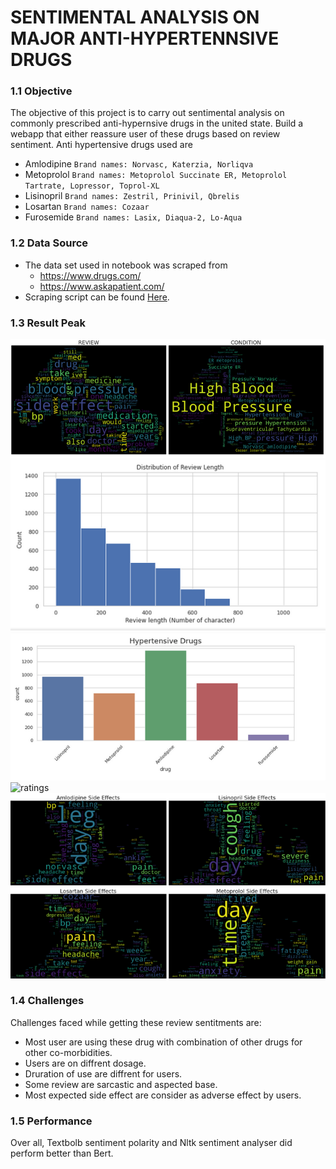 # SENTIMENTAL ANALYSIS ON MAJOR ANTI-HYPERTENNSIVE DRUGS

### 1.1 Objective
The objective of this project is to carry out sentimental analysis on commonly prescribed anti-hypernsive drugs in the united state. Build a webapp that either reassure user of these drugs based on review sentiment. Anti hypertensive drugs used are
- Amlodipine ```Brand names: Norvasc, Katerzia, Norliqva```
- Metoprolol ```Brand names: Metoprolol Succinate ER, Metoprolol Tartrate, Lopressor, Toprol-XL```
- Lisinopril ```Brand names: Zestril, Prinivil, Qbrelis``` 
- Losartan ```Brand names: Cozaar```
- Furosemide ```Brand names: Lasix, Diaqua-2, Lo-Aqua```


### 1.2 Data Source
- The data set used in notebook was scraped from 
    - https://www.drugs.com/
    - https://www.askapatient.com/
- Scraping script can be found <a  href='https://github.com/Sachimugu/Drug-sentiment-analysis./tree/master/Data%20collection'>Here</a>.

### 1.3 Result Peak
![word cloud](assets/wc.png)
![review length](assets/l.png)
![drugs](assets/dg.png)
![ratings](assets/tr.png)
![sideeffect](assets/se.png)

### 1.4 Challenges
Challenges faced while getting these review sentitments are:
- Most user are using these drug with combination of other drugs for other co-morbidities.
- Users are on diffrent dosage.
- Druration of use are diffrent for users.
- Some review are sarcastic and  aspected base.
- Most expected side effect are consider as adverse effect by users.

### 1.5 Performance
 Over all, Textbolb sentiment polarity and Nltk sentiment analyser did perform better than Bert.



 


